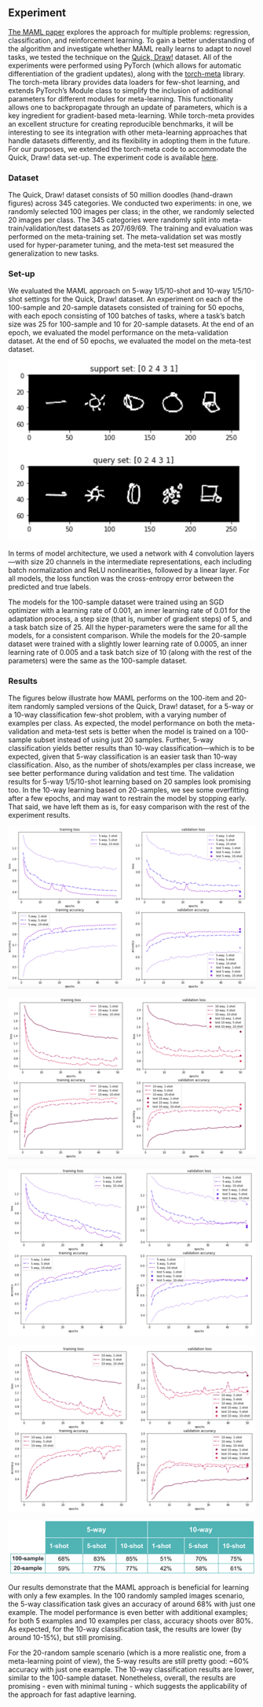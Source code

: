 ## Experiment

[The MAML paper](https://arxiv.org/pdf/1703.03400.pdf) explores the approach for multiple problems: regression, classification, and reinforcement
learning. To gain a better understanding of the algorithm and investigate whether MAML really learns to adapt to novel tasks, we tested the 
technique on the [Quick, Draw!](https://quickdraw.withgoogle.com/data) dataset. All of the experiments were performed using PyTorch (which allows 
for automatic differentiation of the gradient updates), along with the [torch-meta](https://github.com/tristandeleu/pytorch-meta) library. The 
torch-meta library provides data loaders for few-shot learning, and extends PyTorch’s Module class to simplify the inclusion of additional 
parameters for different modules for meta-learning. This functionality allows one to backpropagate through an update of parameters, which is a key 
ingredient for gradient-based meta-learning. While torch-meta provides an excellent structure for creating reproducible benchmarks, it will be 
interesting to see its integration with other meta-learning approaches that handle datasets differently, and its flexibility in adopting them in 
the future. For our purposes, we extended the torch-meta code to accommodate the Quick, Draw! data set-up. The experiment code is available 
[here](https://github.com/fastforwardlabs/learning-to-learn).

### Dataset

The Quick, Draw! dataset consists of 50 million doodles (hand-drawn figures) across 345 categories. We conducted two experiments: in one, we 
randomly selected 100 images per class; in the other, we randomly selected 20 images per class. The 345 categories were randomly split into 
meta-train/validation/test datasets as 207/69/69. The training and evaluation was performed on the meta-training set. The meta-validation set was 
mostly used for hyper-parameter tuning, and the meta-test set measured the generalization to new tasks.

### Set-up

We evaluated the MAML approach on 5-way 1/5/10-shot and 10-way 1/5/10-shot settings for the Quick, Draw! dataset. An experiment on each of the 
100-sample and 20-sample datasets consisted of training for 50 epochs, with each epoch consisting of 100 batches of tasks, where a task’s batch 
size was 25 for 100-sample and 10 for 20-sample datasets. At the end of an epoch, we evaluated the model performance on the meta-validation dataset. At the end of 50 epochs, we evaluated the 
model on the meta-test dataset.

![Figure 9: 5-way, 1-shot episode example](figures/9.png)

In terms of model architecture, we used a network with 4 convolution layers—with size 20 channels in the intermediate representations, each 
including batch normalization and ReLU nonlinearities, followed by a linear layer. For all models, the loss function was the cross-entropy error between the predicted and true labels.

The models for the 100-sample dataset were trained using an SGD optimizer with a learning rate of 0.001, an inner learning rate of 0.01 for the 
adaptation process, a step size (that is, number of gradient steps) of 5, and a task batch size of 25. All the hyper-parameters were the same for 
all the models, for a consistent comparison. While the models for the 20-sample dataset were trained with a slightly lower learning rate of 0.0005, an inner learning rate of 0.005 and a task batch size of 10 (along with the rest of the parameters) were the same as the 100-sample dataset.

### Results

The figures below illustrate how MAML performs on the 100-item and 20-item randomly sampled versions of the Quick, Draw! dataset, for a 5-way or a 
10-way classification few-shot problem, with a varying number of examples per class. As expected, the model performance on both the 
meta-validation and meta-test sets is better when the model is trained on a 100-sample subset instead of using just 20 samples. Further, 
5-way classification yields better results 
than 10-way classification—which is to be expected, given that 5-way classification is an easier task than 10-way classification. Also, as the 
number of shots/examples per class increase, we see better performance during validation and test time. The validation results for 5-way 
1/5/10-shot learning based on 20 samples look promising too. In the 10-way learning based on 20-samples, we see some overfitting after a few epochs, and may want to restrain the model by stopping early. That said, we have left them as is, for easy comparison with the rest of the experiment results.

![Figure 10. 5-way, 1/5/10-shot results based on 100 random sampled images](figures/10.png)

![Figure 11. 10-way, 1/5/10-shot results based on 100 random sampled images](figures/11.png)

![Figure 12. 5-way, 1/5/10-shot results based on 20 random sampled images](figures/12.png)

![Figure 13. 10-way, 1/5/10-shot results based on 20 random sampled images](figures/13.png)

![Figure 14. Meta-test dataset results](figures/14.png)

Our results demonstrate that the MAML approach is beneficial for learning with only a few examples. In the 100 randomly sampled images scenario, 
the 5-way classification task gives an accuracy of around 68% with just one example. The model performance is 
even better with additional examples; for both 5 examples and 10 examples per class, accuracy shoots over 80%. As expected, for the 10-way 
classification task, the results are lower (by around 10-15%), but still promising. 

For the 20-random sample scenario (which is a more realistic one, from a meta-learning point of view), the 5-way results are still pretty good: ~60% accuracy with just one example. The 10-way classification results are lower, similar to the 100-sample dataset. Nonetheless, overall, the results are promising - even with minimal tuning - which suggests the applicability of the approach for fast adaptive learning.
